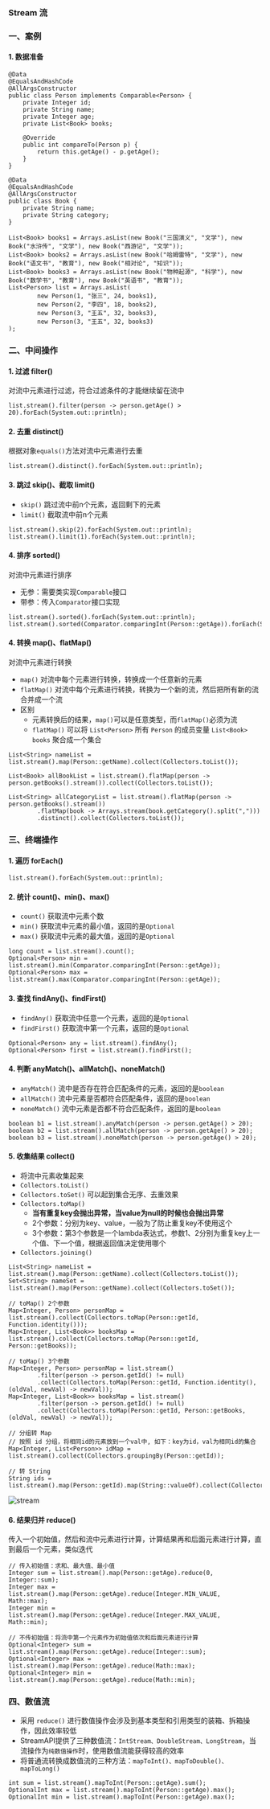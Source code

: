 ### Stream 流
### 一、案例
#### 1. 数据准备
```
@Data
@EqualsAndHashCode
@AllArgsConstructor
public class Person implements Comparable<Person> {
    private Integer id;
    private String name;
    private Integer age;
    private List<Book> books;

    @Override
    public int compareTo(Person p) {
        return this.getAge() - p.getAge();
    }
}

@Data
@EqualsAndHashCode
@AllArgsConstructor
public class Book {
    private String name;
    private String category;
}

List<Book> books1 = Arrays.asList(new Book("三国演义", "文学"), new Book("水浒传", "文学"), new Book("西游记", "文学"));
List<Book> books2 = Arrays.asList(new Book("哈姆雷特", "文学"), new Book("语文书", "教育"), new Book("相对论", "知识"));
List<Book> books3 = Arrays.asList(new Book("物种起源", "科学"), new Book("数学书", "教育"), new Book("英语书", "教育"));
List<Person> list = Arrays.asList(
        new Person(1, "张三", 24, books1),
        new Person(2, "李四", 18, books2),
        new Person(3, "王五", 32, books3),
        new Person(3, "王五", 32, books3)
);
```



### 二、中间操作
#### 1. 过滤 filter()
对流中元素进行过滤，符合过滤条件的才能继续留在流中

```
list.stream().filter(person -> person.getAge() > 20).forEach(System.out::println);
```

#### 2. 去重 distinct()
根据对象`equals()`方法对流中元素进行去重

```
list.stream().distinct().forEach(System.out::println);
```


#### 3. 跳过 skip()、截取 limit()
* `skip()` 跳过流中前n个元素，返回剩下的元素
* `limit()` 截取流中前n个元素

```
list.stream().skip(2).forEach(System.out::println);
list.stream().limit(1).forEach(System.out::println);
```

#### 4. 排序 sorted()
对流中元素进行排序
* 无参：需要类实现`Comparable`接口
* 带参：传入`Comparator`接口实现

```
list.stream().sorted().forEach(System.out::println);
list.stream().sorted(Comparator.comparingInt(Person::getAge)).forEach(System.out::println);
```

#### 4. 转换 map()、flatMap()
对流中元素进行转换
* `map()`      对流中每个元素进行转换，转换成一个任意新的元素
* `flatMap()`  对流中每个元素进行转换，转换为一个新的流，然后把所有新的流合并成一个流
* 区别
  * 元素转换后的结果，`map()`可以是任意类型，而`flatMap()`必须为流
  * `flatMap()` 可以将 `List<Person>` 所有 `Person` 的成员变量 `List<Book> books` 聚合成一个集合


```
List<String> nameList = list.stream().map(Person::getName).collect(Collectors.toList());

List<Book> allBookList = list.stream().flatMap(person -> person.getBooks().stream()).collect(Collectors.toList());

List<String> allCategoryList = list.stream().flatMap(person -> person.getBooks().stream())
        .flatMap(book -> Arrays.stream(book.getCategory().split(",")))
        .distinct().collect(Collectors.toList());
```



### 三、终端操作
#### 1. 遍历 forEach()
```
list.stream().forEach(System.out::println);
```

#### 2. 统计 count()、min()、max()
* `count()`  获取流中元素个数
* `min()`    获取流中元素的最小值，返回的是`Optional`
* `max()`    获取流中元素的最大值，返回的是`Optional`

```
long count = list.stream().count();
Optional<Person> min = list.stream().min(Comparator.comparingInt(Person::getAge));
Optional<Person> max = list.stream().max(Comparator.comparingInt(Person::getAge));
```

#### 3. 查找 findAny()、findFirst()
* `findAny()`    获取流中任意一个元素，返回的是`Optional`
* `findFirst()`  获取流中第一个元素，返回的是`Optional`

```
Optional<Person> any = list.stream().findAny();
Optional<Person> first = list.stream().findFirst();
```


#### 4. 判断 anyMatch()、allMatch()、noneMatch()
* `anyMatch()`   流中是否存在符合匹配条件的元素，返回的是`boolean`
* `allMatch()`   流中元素是否都符合匹配条件，返回的是`boolean`
* `noneMatch()`  流中元素是否都不符合匹配条件，返回的是`boolean`


```
boolean b1 = list.stream().anyMatch(person -> person.getAge() > 20);   
boolean b2 = list.stream().allMatch(person -> person.getAge() > 20);   
boolean b3 = list.stream().noneMatch(person -> person.getAge() > 20);  
```



#### 5. 收集结果 collect()
* 将流中元素收集起来
* `Collectors.toList()`
* `Collectors.toSet()`  可以起到集合无序、去重效果
* `Collectors.toMap()`
  * **当有重复key会抛出异常，当value为null的时候也会抛出异常**
  * 2个参数：分别为key、value，一般为了防止重复key不使用这个
  * 3个参数：第3个参数是一个lambda表达式，参数1、2分别为重复key上一个值、下一个值，根据返回值决定使用哪个
* `Collectors.joining()`

```
List<String> nameList = list.stream().map(Person::getName).collect(Collectors.toList());
Set<String> nameSet = list.stream().map(Person::getName).collect(Collectors.toSet());

// toMap() 2个参数
Map<Integer, Person> personMap = list.stream().collect(Collectors.toMap(Person::getId, Function.identity()));
Map<Integer, List<Book>> booksMap = list.stream().collect(Collectors.toMap(Person::getId, Person::getBooks));

// toMap() 3个参数
Map<Integer, Person> personMap = list.stream()
        .filter(person -> person.getId() != null)
        .collect(Collectors.toMap(Person::getId, Function.identity(), (oldVal, newVal) -> newVal));
Map<Integer, List<Book>> booksMap = list.stream()
        .filter(person -> person.getId() != null)
        .collect(Collectors.toMap(Person::getId, Person::getBooks, (oldVal, newVal) -> newVal));
        
// 分组转 Map
// 按照 id 分组，将相同id的元素放到一个val中, 如下：key为id，val为相同id的集合
Map<Integer, List<Person>> idMap = list.stream().collect(Collectors.groupingBy(Person::getId));

// 转 String
String ids = list.stream().map(Person::getId).map(String::valueOf).collect(Collectors.joining(","));
```

![stream](https://fgq233.github.io/imgs/java/stream.png)


#### 6. 结果归并 reduce()
传入一个初始值，然后和流中元素进行计算，计算结果再和后面元素进行计算，直到最后一个元素，类似迭代

```
// 传入初始值：求和、最大值、最小值   
Integer sum = list.stream().map(Person::getAge).reduce(0, Integer::sum);
Integer max = list.stream().map(Person::getAge).reduce(Integer.MIN_VALUE, Math::max);
Integer min = list.stream().map(Person::getAge).reduce(Integer.MAX_VALUE, Math::min);

// 不传初始值：将流中第一个元素作为初始值依次和后面元素进行计算
Optional<Integer> sum = list.stream().map(Person::getAge).reduce(Integer::sum);
Optional<Integer> max = list.stream().map(Person::getAge).reduce(Math::max);
Optional<Integer> min = list.stream().map(Person::getAge).reduce(Math::min);
```


### 四、数值流
* 采用 `reduce()` 进行数值操作会涉及到基本类型和引用类型的装箱、拆箱操作，因此效率较低
* StreamAPI提供了三种数值流：`IntStream、DoubleStream、LongStream`，当流操作为`纯数值操作`时，使用数值流能获得较高的效率
* 将普通流转换成数值流的三种方法：`mapToInt()、mapToDouble()、mapToLong()`

```
int sum = list.stream().mapToInt(Person::getAge).sum();
OptionalInt max = list.stream().mapToInt(Person::getAge).max();
OptionalInt min = list.stream().mapToInt(Person::getAge).max();
```
